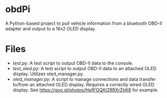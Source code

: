 # obdPi
A Python-based project to pull vehicle information from a bluetooth OBD-II adapter and output to a 16x2 OLED display.

# Files
* *test.py:* A test script to output OBD-II data to the console. 
* *test_oled.py:* A test script to output OBD-II data to an attached OLED display.  Utilizes oled_manager.py.
* *oled_manager.py:* A script to manage connections and data transfer to/from an attached OLED display.  Requires a correctly wired OLED display.  See https://goo.gl/photos/HpfFGQXt2RRXrZhK8 for example.
